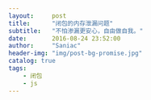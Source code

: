 ```yaml
---
layout:     post
title:      "闭包的内存泄漏问题"
subtitle:   "不怕渗漏更安心，自由做自我。"
date:       2016-08-24 23:52:00
author:     "Saniac"
header-img: "img/post-bg-promise.jpg"
catalog: true
tags:
    - 闭包
    - js
---
```





























